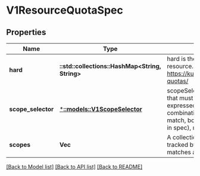 # V1ResourceQuotaSpec

## Properties
Name | Type | Description | Notes
------------ | ------------- | ------------- | -------------
**hard** | **::std::collections::HashMap<String, String>** | hard is the set of desired hard limits for each named resource. More info: https://kubernetes.io/docs/concepts/policy/resource-quotas/ | [optional] [default to null]
**scope_selector** | [***::models::V1ScopeSelector**](v1.ScopeSelector.md) | scopeSelector is also a collection of filters like scopes that must match each object tracked by a quota but expressed using ScopeSelectorOperator in combination with possible values. For a resource to match, both scopes AND scopeSelector (if specified in spec), must be matched. | [optional] [default to null]
**scopes** | **Vec<String>** | A collection of filters that must match each object tracked by a quota. If not specified, the quota matches all objects. | [optional] [default to null]

[[Back to Model list]](../README.md#documentation-for-models) [[Back to API list]](../README.md#documentation-for-api-endpoints) [[Back to README]](../README.md)


